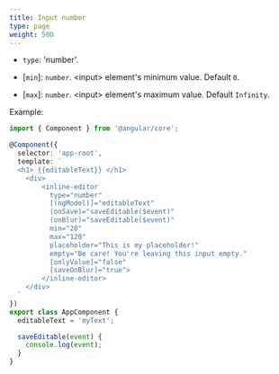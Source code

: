```yaml
---
title: Input number
type: page
weight: 500
---
```

*  `type`: 'number'.

*  \[`min`]: `number`. \<input> element's minimum value. Default `0`.

*  \[`max`]: `number`. \<input> element's maximum value. Default `Infinity`.

<!--more-->

Example:

``` typescript
import { Component } from '@angular/core';

@Component({
  selector: 'app-root',
  template: `
  <h1> {{editableText}} </h1>
    <div>
        <inline-editor 
          type="number" 
          [(ngModel)]="editableText" 
          (onSave)="saveEditable($event)" 
          (onBlur)="saveEditable($event)"
          min="20"
          max="120"
          placeholder="This is my placeholder!"
          empty="Be care! You're leaving this input empty."
          [onlyValue]="false"
          [saveOnBlur]="true">
        </inline-editor>
    </div>
  `
})
export class AppComponent {
  editableText = 'myText';

  saveEditable(event) {
    console.log(event);
  }
}

```
